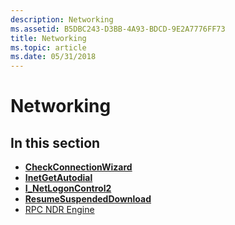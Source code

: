 ```yaml
---
description: Networking
ms.assetid: B5DBC243-D3BB-4A93-BDCD-9E2A7776FF73
title: Networking
ms.topic: article
ms.date: 05/31/2018
---
```


# Networking

## In this section

-   [**CheckConnectionWizard**](/windows/desktop/api/Icwcfg/nf-icwcfg-checkconnectionwizard)
-   [**InetGetAutodial**](inetgetautodial.md)
-   [**I\_NetLogonControl2**](/windows/desktop/api/Lmaccess/nf-lmaccess-i_netlogoncontrol2)
-   [**ResumeSuspendedDownload**](/previous-versions//bb432423(v=vs.85))
-   [RPC NDR Engine](rpc-ndr-engine.md)

 

 
